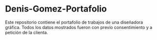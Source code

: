 # Denis-Gomez-Portafolio
Este repositorio contiene el portafolio de trabajos de una diseñadora gráfica. Todos los datos mostrados fueron con previo consentimiento y a petición de la clienta. 
